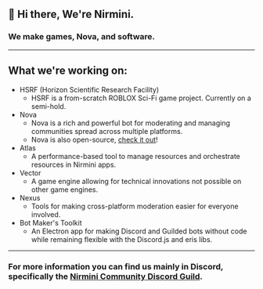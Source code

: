 ## :wave: Hi there, We're Nirmini.
### We make games, Nova, and software.
---
## What we're working on:
- HSRF (Horizon Scientific Research Facility)
  - HSRF is a from-scratch ROBLOX Sci-Fi game project. Currently on a semi-hold.
- Nova
  - Nova is a rich and powerful bot for moderating and managing communities spread across multiple platforms.
  - Nova is also open-source, [check it out](https://github.com/Nirmini/NovaBot)! 
- Atlas
  - A performance-based tool to manage resources and orchestrate resources in Nirmini apps.
- Vector
  - A game engine allowing for technical innovations not possible on other game engines.
- Nexus
  - Tools for making cross-platform moderation easier for everyone involved.
- Bot Maker's Toolkit
  - An Electron app for making Discord and Guilded bots without code while remaining flexible with the Discord.js and eris libs.
---
### For more information you can find us mainly in Discord, specifically the [Nirmini Community Discord Guild](https://discord.gg/9Y7aZejzUH).
